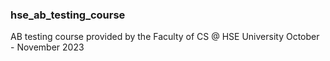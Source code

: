 ### hse_ab_testing_course
AB testing course provided by the Faculty of CS @ HSE University
October - November 2023
